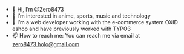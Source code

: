 - 👋 Hi, I’m @Zero8473
- 👀 I’m interested in anime, sports, music and technology
- 🌱 I’m a web developer working with the e-commerce system OXID eshop and have previously worked with TYPO3
- 📫 How to reach me: You can reach me via email at zero8473.holo@gmail.com

<!---
Zero8473/Zero8473 is a ✨ special ✨ repository because its `README.md` (this file) appears on your GitHub profile.
You can click the Preview link to take a look at your changes.
--->
